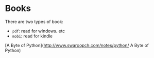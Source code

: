 Books
====

There are two types of book:
 * `pdf`: read for windows. etc
 * `mobi`: read for kindle

[A Byte of Python](http://www.swaroopch.com/notes/python/ A Byte of Python)

